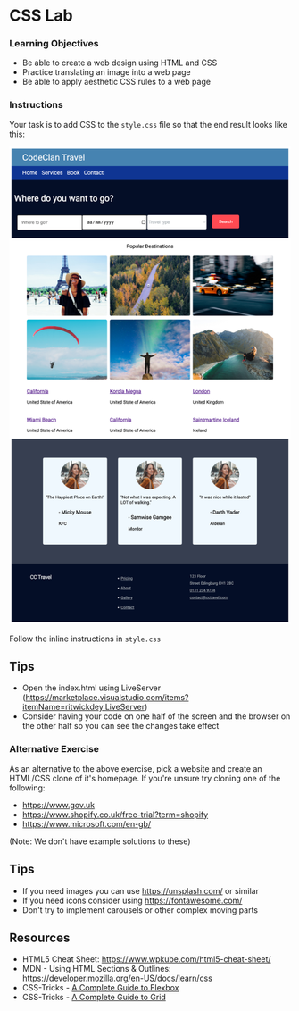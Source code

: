 # CSS Lab

### Learning Objectives

- Be able to create a web design using HTML and CSS
- Practice translating an image into a web page
- Be able to apply aesthetic CSS rules to a web page

### Instructions

Your task is to add CSS to the `style.css` file so that the end result looks like this:

![CC Travel](img/cc_travel.png)

Follow the inline instructions in `style.css`

## Tips 

- Open the index.html using LiveServer (https://marketplace.visualstudio.com/items?itemName=ritwickdey.LiveServer)
- Consider having your code on one half of the screen and the browser on the other half so you can see the changes take effect


### Alternative Exercise

As an alternative to the above exercise, pick a website and create an HTML/CSS clone of it's homepage. If you're unsure try cloning one of the following:

- https://www.gov.uk
- https://www.shopify.co.uk/free-trial?term=shopify
- https://www.microsoft.com/en-gb/

(Note: We don't have example solutions to these)

## Tips

- If you need images you can use https://unsplash.com/ or similar
- If you need icons consider using https://fontawesome.com/
- Don't try to implement carousels or other complex moving parts


## Resources

- HTML5 Cheat Sheet: https://www.wpkube.com/html5-cheat-sheet/
- MDN - Using HTML Sections & Outlines: https://developer.mozilla.org/en-US/docs/learn/css
- CSS-Tricks - [A Complete Guide to Flexbox](https://css-tricks.com/snippets/css/a-guide-to-flexbox/)
- CSS-Tricks - [A Complete Guide to Grid](https://css-tricks.com/snippets/css/complete-guide-grid/)
